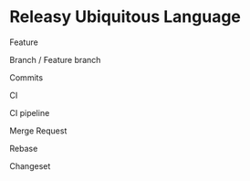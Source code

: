 # Releasy Ubiquitous Language

Feature

Branch / Feature branch

Commits

CI

CI pipeline

Merge Request

Rebase

Changeset
